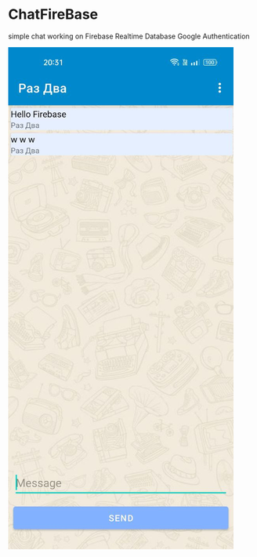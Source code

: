 # ChatFireBase
simple chat working on Firebase Realtime Database
Google Authentication

<img src="./photo.jpg">
